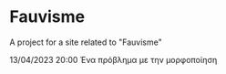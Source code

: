 # Fauvisme
A project for a site related to "Fauvisme"

13/04/2023 20:00 Ένα πρόβλημα με την μορφοποίηση
